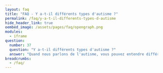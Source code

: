 ```yaml
---
layout: faq
title: "FAQ - Y a-t-il différents types d'autisme ?"
permalink: /faq/y-a-t-il-differents-types-d-autisme
hide_header_link: true
oembed_image: /assets/pages/faq/opengraph.png
modules:
  - iframe
question: 
  number: 37
  question: "Y a-t-il différents types d'autisme ?"
  answer: "Quand nous parlons de l'autisme, vous pouvez entendre différents mots se réfèrent à ce handicap. Syndrome d'Asperger, autisme de haut niveau, autisme classique, autisme de Kanner n'en sont que des exemples. Ces mots essaient de regrouper les personnes en fonction de leur difficultés. Par exemple le syndrome d'Asperger par exemple regroupe les personnes qui n'ont pas de retard de langage et qui ont une intelligence moyenne ou supérieure. Ces dernières années cependant il a été reconnu que peu importe combien de mots vous avez, chaque personne autiste est unique et a ses propres difficultés. Une personne de « haut-niveau » peut avoir de grandes difficultés dans la vie quotidienne et une personne qui a un « autisme classique » peut trouver quelque chose de difficile mais peut avoir des domaines dans lesquels elle se débrouille très bien. Pour cette raison, beaucoup de gens utilisent simplement le mot « autisme » qui recouvre tout le monde appartenant au spectre autistique. Au lieu de rester bloquer avec le vocabulaire, souvenez-vous que lorsque vous avez rencontré une personne autiste, vous avez avant tout rencontré une personne !"
breadcrumbs:
  - /faq/
---
```


